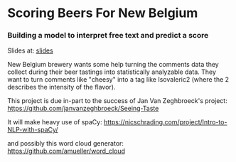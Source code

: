 # Scoring Beers For New Belgium
### Building a model to interpret free text and predict a score

Slides at:  [slides](https://docs.google.com/presentation/d/1J8WPJ5li_JKKvwMSkTPeRAsvcDAzBeEdkMxWl9er1vY/edit#slide=id.gcb9a0b074_1_0)

New Belgium brewery wants some help turning the comments data they collect during their beer tastings into statistically analyzable data.  They want to turn comments like "cheesy" into a tag like Isovaleric2 (where the 2 describes the intensity of the flavor).

This project is due in-part to the success of Jan Van Zeghbroeck's project:
https://github.com/janvanzeghbroeck/Seeing-Taste

It will make heavy use of spaCy:
https://nicschrading.com/project/Intro-to-NLP-with-spaCy/

and possibly this word cloud generator:
https://github.com/amueller/word_cloud
